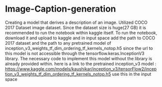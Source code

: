 # Image-Caption-generation
Creating a model that derives a description of an image.
Utilized COCO 2017 Dataset image dataset. 
Since the dataset size is huge(27 GB) it is recommended to run the notebook within kaggle itself.
To run the notebook, download it and upload to kaggle and in input space add the path to COCO 2017 dataset and the path to any pretrained model of inception_v3_weights_tf_dim_ordering_tf_kernels_notop.h5 since the url to this model is not accessible through the tensorflow.keras.InceptionV3 library. The necessary code to implement this model without the library is already provided within.
here is a link to the pretrained inception_v3 model : https://www.kaggle.com/models/kaushikar/inception_v3/tensorFlow2/inception_v3_weights_tf_dim_ordering_tf_kernels_notop.h5
use this in the input space 

